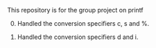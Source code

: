 This repository is for the group project on printf

0. Handled the conversion specifiers c, s and %.

1. Handled the conversion specifiers d and i.

